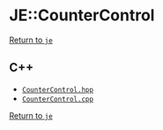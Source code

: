 # JE::CounterControl

[Return to `je`](/docs/je.md)

## C++

- [`CounterControl.hpp`](/src/je/CounterControl.hpp)
- [`CounterControl.cpp`](/src/je/CounterControl.cpp)

[Return to `je`](/docs/je.md)
